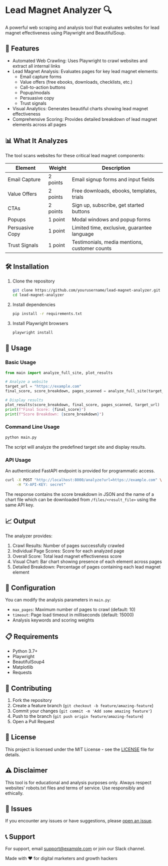 # Lead Magnet Analyzer 🔍

A powerful web scraping and analysis tool that evaluates websites for lead magnet effectiveness using Playwright and BeautifulSoup.

## 🚀 Features

- Automated Web Crawling: Uses Playwright to crawl websites and extract all internal links
- Lead Magnet Analysis: Evaluates pages for key lead magnet elements:
  - Email capture forms
  - Value offers (free ebooks, downloads, checklists, etc.)
  - Call-to-action buttons
  - Popup/modals
  - Persuasive copy
  - Trust signals
- Visual Analytics: Generates beautiful charts showing lead magnet effectiveness
- Comprehensive Scoring: Provides detailed breakdown of lead magnet elements across all pages

## 📊 What It Analyzes

The tool scans websites for these critical lead magnet components:

| Element | Weight | Description |
|---------|--------|-------------|
| Email Capture | 2 points | Email signup forms and input fields |
| Value Offers | 2 points | Free downloads, ebooks, templates, trials |
| CTAs | 2 points | Sign up, subscribe, get started buttons |
| Popups | 1 point | Modal windows and popup forms |
| Persuasive Copy | 1 point | Limited time, exclusive, guarantee language |
| Trust Signals | 1 point | Testimonials, media mentions, customer counts |

## 🛠️ Installation

1. Clone the repository
   ```bash
   git clone https://github.com/yourusername/lead-magnet-analyzer.git
   cd lead-magnet-analyzer
   ```

2. Install dependencies
   ```bash
   pip install -r requirements.txt
   ```

3. Install Playwright browsers
   ```bash
   playwright install
   ```

## 🎯 Usage

### Basic Usage

```python
from main import analyze_full_site, plot_results

# Analyze a website
target_url = "https://example.com"
final_score, score_breakdown, pages_scanned = analyze_full_site(target_url)

# Display results
plot_results(score_breakdown, final_score, pages_scanned, target_url)
print(f"Final Score: {final_score}")
print(f"Score Breakdown: {score_breakdown}")
```

### Command Line Usage

```bash
python main.py
```

The script will analyze the predefined target site and display results.

### API Usage

An authenticated FastAPI endpoint is provided for programmatic access.

```bash
curl -X POST "http://localhost:8000/analyze?url=https://example.com" \
     -H "X-API-KEY: secret"
```

The response contains the score breakdown in JSON and the name of a chart file
which can be downloaded from `/files/<result_file>` using the same API key.

## 📈 Output

The analyzer provides:

1. Crawl Results: Number of pages successfully crawled
2. Individual Page Scores: Score for each analyzed page
3. Overall Score: Total lead magnet effectiveness score
4. Visual Chart: Bar chart showing presence of each element across pages
5. Detailed Breakdown: Percentage of pages containing each lead magnet element

## 🔧 Configuration

You can modify the analysis parameters in `main.py`:

- `max_pages`: Maximum number of pages to crawl (default: 10)
- `timeout`: Page load timeout in milliseconds (default: 15000)
- Analysis keywords and scoring weights

## 📋 Requirements

- Python 3.7+
- Playwright
- BeautifulSoup4
- Matplotlib
- Requests

## 🤝 Contributing

1. Fork the repository
2. Create a feature branch (`git checkout -b feature/amazing-feature`)
3. Commit your changes (`git commit -m 'Add some amazing feature'`)
4. Push to the branch (`git push origin feature/amazing-feature`)
5. Open a Pull Request

## 📝 License

This project is licensed under the MIT License - see the [LICENSE](LICENSE) file for details.

## ⚠️ Disclaimer

This tool is for educational and analysis purposes only. Always respect websites' robots.txt files and terms of service. Use responsibly and ethically.

## 🐛 Issues

If you encounter any issues or have suggestions, please [open an issue](https://github.com/yourusername/lead-magnet-analyzer/issues).

## 📞 Support

For support, email support@example.com or join our Slack channel.

Made with ❤️ for digital marketers and growth hackers
